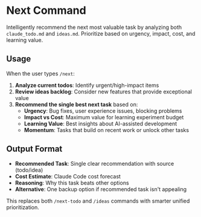 # Next Command

Intelligently recommend the next most valuable task by analyzing both `claude_todo.md` and `ideas.md`. Prioritize based on urgency, impact, cost, and learning value.

## Usage
When the user types `/next`:

1. **Analyze current todos**: Identify urgent/high-impact items
2. **Review ideas backlog**: Consider new features that provide exceptional value
3. **Recommend the single best next task** based on:
   - **Urgency**: Bug fixes, user experience issues, blocking problems
   - **Impact vs Cost**: Maximum value for learning experiment budget
   - **Learning Value**: Best insights about AI-assisted development
   - **Momentum**: Tasks that build on recent work or unlock other tasks

## Output Format
- **Recommended Task**: Single clear recommendation with source (todo/idea)
- **Cost Estimate**: Claude Code cost forecast
- **Reasoning**: Why this task beats other options
- **Alternative**: One backup option if recommended task isn't appealing

This replaces both `/next-todo` and `/ideas` commands with smarter unified prioritization.